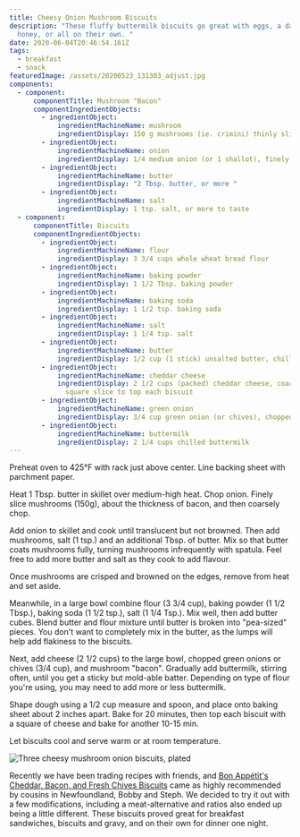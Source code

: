 ```yaml
---
title: Cheesy Onion Mushroom Biscuits
description: "These fluffy buttermilk biscuits go great with eggs, a dash of
  honey, or all on their own. "
date: 2020-06-04T20:46:54.161Z
tags:
  - breakfast
  - snack
featuredImage: /assets/20200523_131303_adjust.jpg
components:
  - component:
      componentTitle: Mushroom "Bacon"
      componentIngredientObjects:
        - ingredientObject:
            ingredientMachineName: mushroom
            ingredientDisplay: 150 g mushrooms (ie. crimini) thinly sliced and coarsely chopped
        - ingredientObject:
            ingredientMachineName: onion
            ingredientDisplay: 1/4 medium onion (or 1 shallot), finely chopped
        - ingredientObject:
            ingredientMachineName: butter
            ingredientDisplay: "2 Tbsp. butter, or more "
        - ingredientObject:
            ingredientMachineName: salt
            ingredientDisplay: 1 tsp. salt, or more to taste
  - component:
      componentTitle: Biscuits
      componentIngredientObjects:
        - ingredientObject:
            ingredientMachineName: flour
            ingredientDisplay: 3 3/4 cups whole wheat bread flour
        - ingredientObject:
            ingredientMachineName: baking powder
            ingredientDisplay: 1 1/2 Tbsp. baking powder
        - ingredientObject:
            ingredientMachineName: baking soda
            ingredientDisplay: 1 1/2 tsp. baking soda
        - ingredientObject:
            ingredientMachineName: salt
            ingredientDisplay: 1 1/4 tsp. salt
        - ingredientObject:
            ingredientMachineName: butter
            ingredientDisplay: 1/2 cup (1 stick) unsalted butter, chilled, cut into 1/2-ing cubes
        - ingredientObject:
            ingredientMachineName: cheddar cheese
            ingredientDisplay: 2 1/2 cups (packed) cheddar cheese, coarsely grated - plus a
              square slice to top each biscuit
        - ingredientObject:
            ingredientMachineName: green onion
            ingredientDisplay: 3/4 cup green onion (or chives), chopped
        - ingredientObject:
            ingredientMachineName: buttermilk
            ingredientDisplay: 2 1/4 cups chilled buttermilk
---
```

Preheat oven to 425°F with rack just above center. Line backing sheet with parchment paper. 

Heat 1 Tbsp. butter in skillet over medium-high heat. Chop onion. Finely slice mushrooms (150g), about the thickness of bacon, and then coarsely chop. 

Add onion to skillet and cook until translucent but not browned. Then add mushrooms, salt (1 tsp.) and an additional Tbsp. of butter. Mix so that butter coats mushrooms fully, turning mushrooms infrequently with spatula. Feel free to add more butter and salt as they cook  to add flavour. 

Once mushrooms are crisped and browned on the edges, remove from heat and set aside. 

Meanwhile, in a large bowl combine flour (3 3/4 cup), baking powder (1 1/2 Tbsp.), baking soda (1 1/2 tsp.), salt (1 1/4 Tsp.). Mix well, then add butter cubes. Blend butter and flour mixture until butter is broken into "pea-sized" pieces. You don't want to completely mix in the butter, as the lumps will help add flakiness to the biscuits. 

Next, add cheese (2 1/2 cups) to the large bowl, chopped green onions or chives (3/4 cup), and mushroom "bacon". Gradually add buttermilk, stirring often, until you get a sticky but mold-able batter. Depending on type of flour you're using, you may need to add more or less buttermilk. 

Shape dough using a 1/2 cup measure and spoon, and place onto baking sheet about 2 inches apart. Bake for 20 minutes, then top each biscuit with a square of cheese and bake for another 10-15 min. 

Let biscuits cool and serve warm or at room temperature. 

![Three cheesy mushroom onion biscuits, plated](/assets/20200523_131303_adjust.jpg "Cheesy mushroom onion biscuits ready to devour")

Recently we have been trading recipes with friends, and [Bon Appétit's Cheddar, Bacon, and Fresh Chives Biscuits](https://www.bonappetit.com/recipe/cheddar-bacon-and-fresh-chive-biscuits) came as highly recommended by cousins in Newfoundland, Bobby and Steph. We decided to try it out with a few modifications, including a meat-alternative and ratios also ended up being a little different. These biscuits proved great for breakfast sandwiches, biscuits and gravy, and on their own for dinner one night.